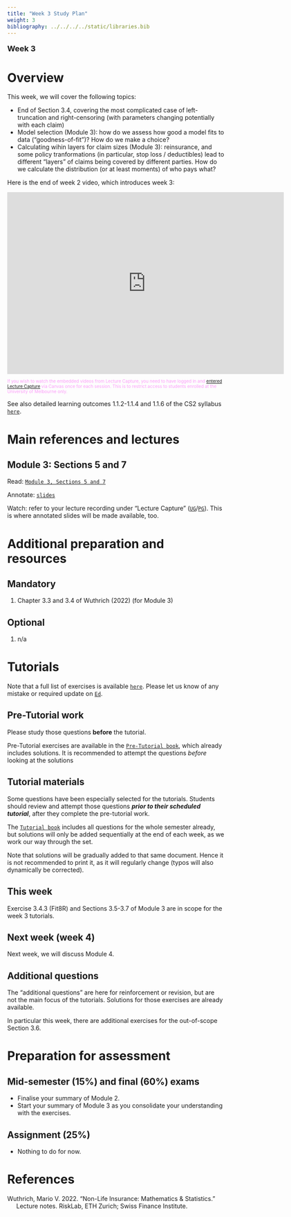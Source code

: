 ```yaml
---
title: "Week 3 Study Plan"
weight: 3
bibliography: ../../../../static/libraries.bib
---
```


<p style="font-size:18px;font-weight:bold;">
Week 3
</p>

# Overview

This week, we will cover the following topics:

- End of Section 3.4, covering the most complicated case of left-truncation and right-censoring (with parameters changing potentially with each claim)
- Model selection (Module 3): how do we assess how good a model fits to data (“goodness-of-fit”)? How do we make a choice?
- Calculating wihin layers for claim sizes (Module 3): reinsurance, and some policy tranformations (in particular, stop loss / deductibles) lead to different “layers” of claims being covered by different parties. How do we calculate the distribution (or at least moments) of who pays what?

Here is the end of week 2 video, which introduces week 3:

<iframe height="420" width="640" allowfullscreen frameborder="0" src="https://echo360.net.au/media/5788e954-d697-4105-923f-33a8c74e5ae3/public?autoplay=false&amp;automute=false">
</iframe>
<p style="font-size:10px;color: rgb(252, 156, 249);">
If you wish to watch the embedded videos from Lecture Capture, you need to have logged in and <a href="https://canvas.lms.unimelb.edu.au/courses/150864/external_tools/701">entered Lecture Capture</a> via Canvas once for each session. This is to restrict access to students enrolled at the University of Melbourne only.
</p>

See also detailed learning outcomes 1.1.2-1.1.4 and 1.1.6 of the CS2 syllabus [`here`](../../0-subject-guide/SILO).

# Main references and lectures

## Module 3: Sections 5 and 7

Read: [`Module 3, Sections 5 and 7`](../../1-claims-modelling/m3-individual-claim-size-modelling/)

Annotate: [`slides`](../../../output/23-GIM-M3-lec.pdf)
<!-- [``annotated slides``](../../../output/22-GIM-M1-lec_a.pdf) -->

Watch: refer to your lecture recording under “Lecture Capture” ([`UG`](https://canvas.lms.unimelb.edu.au/courses/150824/external_tools/701)/[`PG`](https://canvas.lms.unimelb.edu.au/courses/150864/external_tools/701)). This is where annotated slides will be made available, too.

# Additional preparation and resources

## Mandatory

1.  Chapter 3.3 and 3.4 of Wuthrich (2022) (for Module 3)

## Optional

1.  n/a

# Tutorials

Note that a full list of exercises is available [`here`](https://canvas.lms.unimelb.edu.au/courses/173733/modules/items/4466801). Please let us know of any mistake or required update on [`Ed`](https://canvas.lms.unimelb.edu.au/courses/173733/external_tools/5601?display=borderless).

## Pre-Tutorial work

Please study those questions **before** the tutorial.

Pre-Tutorial exercises are available in the [`Pre-Tutorial book`](https://canvas.lms.unimelb.edu.au/courses/173733/modules/items/4464391), which already includes solutions. It is recommended to attempt the questions *before* looking at the solutions

## Tutorial materials

Some questions have been especially selected for the tutorials. Students should review and attempt those questions ***prior to their scheduled tutorial***, after they complete the pre-tutorial work.

The [`Tutorial book`](https://canvas.lms.unimelb.edu.au/courses/173733/modules/items/4464392) includes all questions for the whole semester already, but solutions will only be added sequentially at the end of each week, as we work our way through the set.

Note that solutions will be gradually added to that same document. Hence it is not recommended to print it, as it will regularly change (typos will also dynamically be corrected).

## This week

Exercise 3.4.3 (Fit8R) and Sections 3.5-3.7 of Module 3 are in scope for the week 3 tutorials.

<!-- A recording will be made available at the end of the week. -->
<!-- Here is the recording available for Week 3 from William: -->
<!--  -->
<!-- <iframe height="420" width="640" allowfullscreen frameborder=0 src="https://echo360.net.au/media/71c0b08b-80da-4777-b6d7-b8e2af0b4c26/public?autoplay=false&automute=false"></iframe> -->
<!--  -->
<!-- Here is the recording available for Week 3 from Eric: -->
<!--  -->
<!-- <iframe height="420" width="640" allowfullscreen frameborder=0 src="https://echo360.net.au/media/6f1c6fc6-a83f-4700-9285-14b09a8d8918/public?autoplay=false&automute=false"></iframe> -->
<!--  -->
<!-- <p style="font-size:10px;color: rgb(252, 156, 249);"> If you wish to watch the embedded videos from Lecture Capture, you need to have logged in and <a href="https://canvas.lms.unimelb.edu.au/courses/145406/external_tools/701">entered Lecture Capture</a> via Canvas once for each session. This is to restrict access to students enrolled at the University of Melbourne only. </p> -->

## Next week (week 4)

Next week, we will discuss Module 4.

## Additional questions

The “additional questions” are here for reinforcement or revision, but are not the main focus of the tutorials. Solutions for those exercises are already available.

In particular this week, there are additional exercises for the out-of-scope Section 3.6.

# Preparation for assessment

## Mid-semester (15%) and final (60%) exams

<!-- install.packages("devtools") -->
<!-- devtools::install_github("hadley/emo") -->

- Finalise your summary of Module 2.
- Start your summary of Module 3 as you consolidate your understanding with the exercises.

## Assignment (25%)

- Nothing to do for now.

# References

<div id="refs" class="references csl-bib-body hanging-indent">

<div id="ref-Wut20" class="csl-entry">

Wuthrich, Mario V. 2022. “Non-Life Insurance: Mathematics & Statistics.” Lecture notes. RiskLab, ETH Zurich; Swiss Finance Institute.

</div>

</div>
